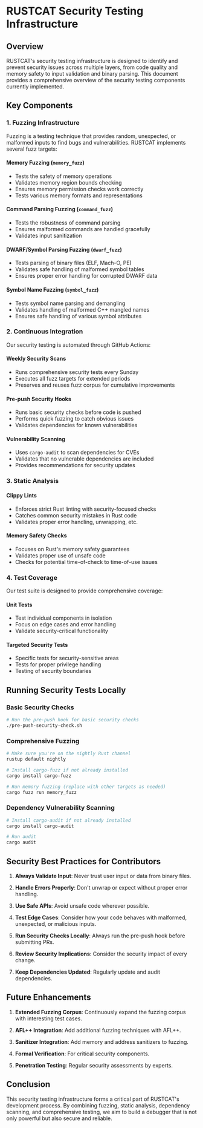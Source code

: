 # RUSTCAT Security Testing Infrastructure

## Overview

RUSTCAT's security testing infrastructure is designed to identify and prevent security issues across multiple layers, from code quality and memory safety to input validation and binary parsing. This document provides a comprehensive overview of the security testing components currently implemented.

## Key Components

### 1. Fuzzing Infrastructure

Fuzzing is a testing technique that provides random, unexpected, or malformed inputs to find bugs and vulnerabilities. RUSTCAT implements several fuzz targets:

#### Memory Fuzzing (`memory_fuzz`)
- Tests the safety of memory operations
- Validates memory region bounds checking
- Ensures memory permission checks work correctly
- Tests various memory formats and representations

#### Command Parsing Fuzzing (`command_fuzz`)
- Tests the robustness of command parsing
- Ensures malformed commands are handled gracefully
- Validates input sanitization

#### DWARF/Symbol Parsing Fuzzing (`dwarf_fuzz`)
- Tests parsing of binary files (ELF, Mach-O, PE)
- Validates safe handling of malformed symbol tables
- Ensures proper error handling for corrupted DWARF data

#### Symbol Name Fuzzing (`symbol_fuzz`)
- Tests symbol name parsing and demangling
- Validates handling of malformed C++ mangled names
- Ensures safe handling of various symbol attributes

### 2. Continuous Integration

Our security testing is automated through GitHub Actions:

#### Weekly Security Scans
- Runs comprehensive security tests every Sunday
- Executes all fuzz targets for extended periods
- Preserves and reuses fuzz corpus for cumulative improvements

#### Pre-push Security Hooks
- Runs basic security checks before code is pushed
- Performs quick fuzzing to catch obvious issues
- Validates dependencies for known vulnerabilities

#### Vulnerability Scanning
- Uses `cargo-audit` to scan dependencies for CVEs
- Validates that no vulnerable dependencies are included
- Provides recommendations for security updates

### 3. Static Analysis

#### Clippy Lints
- Enforces strict Rust linting with security-focused checks
- Catches common security mistakes in Rust code
- Validates proper error handling, unwrapping, etc.

#### Memory Safety Checks
- Focuses on Rust's memory safety guarantees
- Validates proper use of unsafe code
- Checks for potential time-of-check to time-of-use issues

### 4. Test Coverage

Our test suite is designed to provide comprehensive coverage:

#### Unit Tests
- Test individual components in isolation
- Focus on edge cases and error handling
- Validate security-critical functionality

#### Targeted Security Tests
- Specific tests for security-sensitive areas
- Tests for proper privilege handling
- Testing of security boundaries

## Running Security Tests Locally

### Basic Security Checks

```bash
# Run the pre-push hook for basic security checks
./pre-push-security-check.sh
```

### Comprehensive Fuzzing

```bash
# Make sure you're on the nightly Rust channel
rustup default nightly

# Install cargo-fuzz if not already installed
cargo install cargo-fuzz

# Run memory fuzzing (replace with other targets as needed)
cargo fuzz run memory_fuzz
```

### Dependency Vulnerability Scanning

```bash
# Install cargo-audit if not already installed
cargo install cargo-audit

# Run audit
cargo audit
```

## Security Best Practices for Contributors

1. **Always Validate Input**: Never trust user input or data from binary files.

2. **Handle Errors Properly**: Don't unwrap or expect without proper error handling.

3. **Use Safe APIs**: Avoid unsafe code wherever possible.

4. **Test Edge Cases**: Consider how your code behaves with malformed, unexpected, or malicious inputs.

5. **Run Security Checks Locally**: Always run the pre-push hook before submitting PRs.

6. **Review Security Implications**: Consider the security impact of every change.

7. **Keep Dependencies Updated**: Regularly update and audit dependencies.

## Future Enhancements

1. **Extended Fuzzing Corpus**: Continuously expand the fuzzing corpus with interesting test cases.

2. **AFL++ Integration**: Add additional fuzzing techniques with AFL++.

3. **Sanitizer Integration**: Add memory and address sanitizers to fuzzing.

4. **Formal Verification**: For critical security components.

5. **Penetration Testing**: Regular security assessments by experts.

## Conclusion

This security testing infrastructure forms a critical part of RUSTCAT's development process. By combining fuzzing, static analysis, dependency scanning, and comprehensive testing, we aim to build a debugger that is not only powerful but also secure and reliable. 